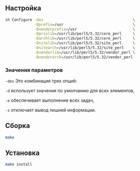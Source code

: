 <package-info :package="package" showsbu></package-info>

<script>
		new Vue({
		el: '#main',
		data: { package: {} },
		mounted: function () {
				this.getPackage('perl');
		},
		methods: {
			getPackage: function(name) {
					getPackage(name)
					.then(response => this.package = response);
			},
		}
  })
</script>

## Настройка

<!-- TODO: Заменять вручную, т.к. в таком выводе нельзя использовать функционал vuejs -->

```bash
sh Configure -des                                        \
             -Dprefix=/usr                               \
             -Dvendorprefix=/usr                         \
             -Dprivlib=/usr/lib/perl5/5.32/core_perl     \
             -Darchlib=/usr/lib/perl5/5.32/core_perl     \
             -Dsitelib=/usr/lib/perl5/5.32/site_perl     \
             -Dsitearch=/usr/lib/perl5/5.32/site_perl    \
             -Dvendorlib=/usr/lib/perl5/5.32/vendor_perl \
             -Dvendorarch=/usr/lib/perl5/5.32/vendor_perl
```

### Значения параметров

`-des` Это комбинация трех опций:

`-d` использует значения по умолчанию для всех элементов,

`-e` обеспечивает выполнение всех задач,

`-s` отключает вывод лишней информации.

## Сборка

```bash
make
```

## Установка

```bash
make install
```
